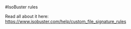 #IsoBuster rules

Read all about it here: https://www.isobuster.com/help/custom_file_signature_rules
